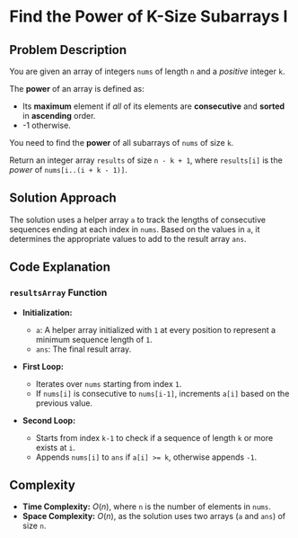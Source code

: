 # Find the Power of K-Size Subarrays I

## Problem Description

You are given an array of integers `nums` of length `n` and a *positive* integer `k`.

The **power** of an array is defined as:

- Its **maximum** element if *all* of its elements are **consecutive** and **sorted** in **ascending** order.
- -1 otherwise.
  
You need to find the **power** of all subarrays of `nums` of size `k`.

Return an integer array `results` of size `n - k + 1`, where `results[i]` is the *power* of `nums[i..(i + k - 1)]`.

## Solution Approach

The solution uses a helper array `a` to track the lengths of consecutive sequences ending at each index in `nums`. Based on the values in `a`, it determines the appropriate values to add to the result array `ans`.

## Code Explanation

### `resultsArray` Function

- **Initialization:**  
  - `a`: A helper array initialized with `1` at every position to represent a minimum sequence length of `1`.
  - `ans`: The final result array.

- **First Loop:**  
  - Iterates over `nums` starting from index `1`.
  - If `nums[i]` is consecutive to `nums[i-1]`, increments `a[i]` based on the previous value.

- **Second Loop:**  
  - Starts from index `k-1` to check if a sequence of length `k` or more exists at `i`.
  - Appends `nums[i]` to `ans` if `a[i] >= k`, otherwise appends `-1`.

## Complexity

- **Time Complexity:** $O(n)$, where `n` is the number of elements in `nums`.
- **Space Complexity:** $O(n)$, as the solution uses two arrays (`a` and `ans`) of size `n`.

